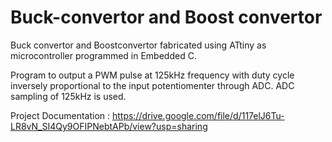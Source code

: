 # Buck-convertor and Boost convertor
Buck convertor and Boostconvertor fabricated using ATtiny as microcontroller programmed in Embedded C. 

Program to output a PWM pulse at 125kHz frequency with duty cycle inversely proportional
to the input potentiomenter through ADC.
ADC sampling of 125kHz is used.

Project Documentation :
https://drive.google.com/file/d/117elJ6Tu-LR8vN_SI4Qy9OFIPNebtAPb/view?usp=sharing
